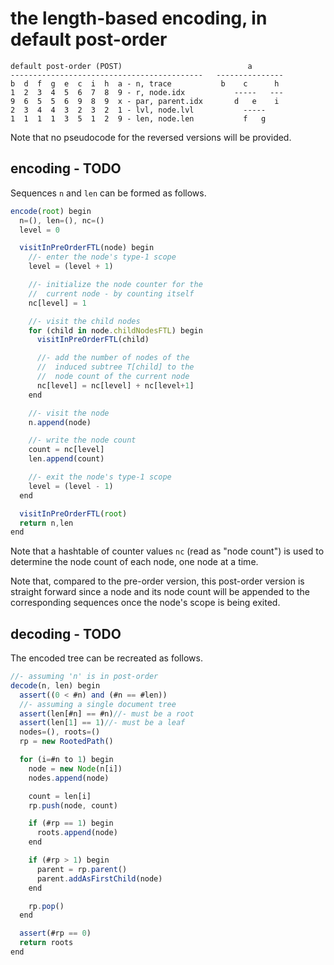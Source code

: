 
<!-- ======================================================================= -->
# the length-based encoding, in default post-order

```
default post-order (POST)                            a
-------------------------------------------   ---------------
b  d  f  g  e  c  i  h  a - n, trace           b    c      h
1  2  3  4  5  6  7  8  9 - r, node.idx           -----   ---
9  6  5  5  6  9  8  9  x - par, parent.idx       d   e    i
2  3  4  4  3  2  3  2  1 - lvl, node.lvl           -----
1  1  1  1  3  5  1  2  9 - len, node.len           f   g
```

Note that no pseudocode for the reversed versions will be provided.

<!-- ======================================================================= -->
## encoding - TODO

Sequences `n` and `len` can be formed as follows.

```js
encode(root) begin
  n=(), len=(), nc=()
  level = 0

  visitInPreOrderFTL(node) begin
    //- enter the node's type-1 scope
    level = (level + 1)

    //- initialize the node counter for the
    //  current node - by counting itself
    nc[level] = 1

    //- visit the child nodes
    for (child in node.childNodesFTL) begin
      visitInPreOrderFTL(child)

      //- add the number of nodes of the
      //  induced subtree T[child] to the
      //  node count of the current node
      nc[level] = nc[level] + nc[level+1]
    end

    //- visit the node
    n.append(node)

    //- write the node count
    count = nc[level]
    len.append(count)

    //- exit the node's type-1 scope
    level = (level - 1)
  end

  visitInPreOrderFTL(root)
  return n,len
end
```

Note that a hashtable of counter values `nc` (read as "node count") is used
to determine the node count of each node, one node at a time.

Note that, compared to the pre-order version, this post-order version is
straight forward since a node and its node count will be appended to the
corresponding sequences once the node's scope is being exited.

<!-- ======================================================================= -->
## decoding - TODO

The encoded tree can be recreated as follows.

```js
//- assuming 'n' is in post-order
decode(n, len) begin
  assert((0 < #n) and (#n == #len))
  //- assuming a single document tree
  assert(len[#n] == #n)//- must be a root
  assert(len[1] == 1)//- must be a leaf
  nodes=(), roots=()
  rp = new RootedPath()

  for (i=#n to 1) begin
    node = new Node(n[i])
    nodes.append(node)

    count = len[i]
    rp.push(node, count)

    if (#rp == 1) begin
      roots.append(node)
    end

    if (#rp > 1) begin
      parent = rp.parent()
      parent.addAsFirstChild(node)
    end

    rp.pop()
  end

  assert(#rp == 0)
  return roots
end
```
